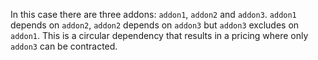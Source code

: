 In this case there are three addons: `addon1`, `addon2` and `addon3`. `addon1` depends on `addon2`, `addon2` depends on `addon3` but `addon3` excludes on `addon1`. This is a circular dependency that results in a pricing where only `addon3` can be contracted.